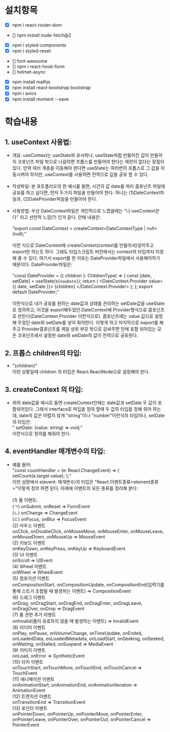 # 설치항목

- [x] npm i react-router-dom
- [] npm install node-fetch@2
- [x] npm i styled-components
- [x] npm i styled-reset
- [] font-awesome
- [] npm i react-hook-form
- [] helmet-async
- [x] npm install mathjs
- [x] npm install react-bootstrap bootstrap
- [x] npm i axios
- [x] npm install moment --save

# 학습내용

<h2>1. useContext 사용법:</h2>

- 개요: useContext는 useState와 유사하나, useState처럼 만들어진 값이 만들어지 코포넌츠 파일 밖으로 나갈려면 프롭스를 만들어야 한다는 제한이 없다는 장점이 있다. 만약 여러 계층을 이동해야 한다면 useState는 여러번의 프롭스로 그 값을 이동시켜야 하지만, useContext를 사용하면 전역으로 값을 공유 할 수 있다.<br /><br />
- 작성파일: 본 포트폴리오의 한 예시를 들면, 시간의 값 date를 여러 콤포넌츠 파일에 공유를 하고 싶다면, 먼저 두가지 파일을 만들어야 한다. 하나는 (1)DateContext파일과, (2)DateProvider파일을 만들어야 한다.<br /><br />
- 사용방법: 우선 DateContext파일은 개인적으로 느꼈을때는 "나 useContext쓴다" 라고 선언적 느낌(?) 인거 같다. 안에 내용은:<br /><br />
  "export const DateContext = createContext<DateContextType | null> (null);" <br /><br />
  이런 식으로 DateContext에 createContext(context를 만들어서)넣어주고 export만 하는듯 하다. 그래도 타입스크립트 버전에서는 context의 타입까지 지정해 줄 수 있다. 여기서 export를 한 이유는 DateProvider파일에서 사용해야하기 때문이다. DateProvider파일은:<br /><br />
  "const DateProvider = ({ children }: ChildrenType) => {
  const [date, setDate] = useState<string>(`${nowDate}`);
  return (
  <DateContext.Provider value={{ date, setDate }}>
  {children}
  </DateContext.Provider>
  );
  };
  export default DateProvider;"<br /><br />
  이런식으로 내가 공유를 원하는 date값과 상태를 관리하는 setDate값을 useState로 정의하고, 이것을 export해두었던 DateContext에 Provider형식으로 콤포넌츠로 만든다(DateContext.Provider 이런식으로). 콤포넌츠에는 value 값으로 설정해 두었던 date와 setDate를 넣어 줘야한다. 이렇게 하고 마지막으로 export를 해주고 Provider콤포넌츠를 제일 상위 부모 밖으로 감싸주면 안에 포함 되어있는 모든 코포넌츠에서 설정한 date와 setDate의 값이 전역으로 공유된다.<br />

<h2>2. 프롭스 children의 타입:</h2>

- "<Components>{children}</Components>"<br />
  이런 상황일때 children 의 타입은 React.ReactNode으로 설정해야 한다.

<h2>3. createContext 의 타입:</h2>

- 위의 date값을 예시로 들면 createContext안에는 date값과 setDate 두 값이 포함되어있다. 그래서 interface로 파입을 정의 할때 두 값의 타입을 정해 줘야 하는데, date의 값은 어렵지 않게 "string"이나 "number"이런식의 타입이나, setDate의 타입은:<br />
  " setDate: (value: string) => void;"<br />
  이런식으로 정의를 해줘야 한다.

<h2>4. eventHandler 매개변수의 타입:</h2>

- 예를 들어:<br />
  "const countHandler = (e: React.ChangeEvent<HTMLInputElement>) => {
  setCount(e.target.value);
  };"
  <br />
  이런 상환에서 e(event: 매개변수)의 타입은 "React.이벤트종류<element종류>"이렇게 정의 하면 된다. 아래에 이벤트의 모든 종류를 정리해 본다:<br /><br />
  (1) 폼 이벤트:<br />
  (ㄱ) onSubmit, onReset => FormEvent <br />
  (ㄴ) onChange => ChangeEvent <br />
  (ㄷ) onFocus, onBlur => FocusEvent <br />
  (2) 마우스 이벤트 <br />
  onClick, onDoubleClick, onMouseMove, onMouseEnter, onMouseLeave, onMouseDown, onMouseUp => MouseEvent <br />
  (2) 키보드 이벤트 <br />
  onKeyDown, onKeyPress, onKeyUp => KeyboardEvent <br />
  (3) UI 이벤트 <br />
  onScroll => UIEvent <br />
  (4) Wheel 이벤트 <br />
  onWheel => WheelEvent <br />
  (5) 컴포지션 이벤트 <br />
  onCompositionStart, onCompositionUpdate, onCompositionEnd(입력기를 통해 스트가 조합될 때 발생하는 이벤트) => CompositionEvent <br />
  (6) 드래그 이벤트 <br />
  onDrag, onDragStart, onDragEnd, onDragEnter, onDragLeave, onDragOver, onDrop => DragEvent <br />
  (7) 폼 관련 추가 이벤트 <br />
  onInvalid(폼이 유효하지 않을 때 발생하는 이벤트) => InvalidEvent <br />
  (8) 미디어 이벤트 <br />
  onPlay, onPause, onVolumeChange, onTimeUpdate, onEnded, onLoadedData, onLoadedMetadata, onLoadStart, onSeeking, onSeeked, onWaiting, onStalled, onSuspend => MediaEvent <br />
  (9) 이미지 이벤트 <br />
  onLoad, onError => SyntheticEvent <br />
  (10) 터치 이벤트 <br />
  onTouchStart, onTouchMove, onTouchEnd, onTouchCancel => TouchEvent <br />
  (11) 애니메이션 이벤트 <br />
  onAnimationStart, onAnimationEnd, onAnimationIteration => AnimationEvent<br />
  (12) 트랜지션 이벤트 <br />
  onTransitionEnd => TransitionEvent <br />
  (13) 포인터 이벤트 <br />
  onPointerDown, onPointerUp, onPointerMove, onPointerEnter, onPointerLeave, onPointerOver, onPointerOut, onPointerCancel => PointerEvent <br />
